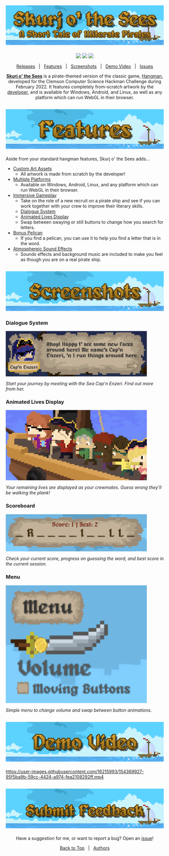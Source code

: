 <h1 id="topBanner"align="center">
  <img src=".github/READMEBanner.png" alt="Hackman banner" />
</h1>

<div align="center">

[![](https://img.shields.io/github/v/tag/maxheyn/hackman?color=41aee7&label=latest%20release&logo=Github)](https://github.com/maxheyn/hackman/releases/latest) [![](https://img.shields.io/github/last-commit/maxheyn/hackman?color=41aee7&label=latest%20commit&logo=Github)](https://github.com/maxheyn/hackman/commits/main) [![](https://img.shields.io/github/issues/maxheyn/hackman?color=41aee7&logo=Github)](https://github.com/maxheyn/hackman/issues)

[Releases][release]&nbsp;&nbsp;&nbsp;|&nbsp;&nbsp;&nbsp;[Features](#features)&nbsp;&nbsp;&nbsp;|&nbsp;&nbsp;&nbsp;[Screenshots](#screenshots)&nbsp;&nbsp;&nbsp;|&nbsp;&nbsp;&nbsp;[Demo Video](#demo)&nbsp;&nbsp;&nbsp;|&nbsp;&nbsp;&nbsp;[Issues][issues]


**[Skurj o' the Sees](https://maxheyn.github.io/hackman)** is a pirate-themed version of the classic game, [Hangman](https://en.wikipedia.org/wiki/Hangman), developed for the Clemson Computer Science Hackman Challenge during February 2022. It features completely from-scratch artwork by the [developer](https://github.com/maxheyn), and is available for Windows, Android, and Linux, as well as any platform which can run WebGL in their browser.

</div>

<h2 id="features" align="center">  
  <img src=".github/Features.png" alt="features header">
</h2>

Aside from your standard hangman features, Skurj o' the Sees adds...

- [Custom Art Assets](#partymemberspowers)
    - All artwork is made from scratch by the developer!
- [Multiple Platforms][release]
    - Available on Windows, Android, Linux, and any platform which can run WebGL in their browser.
- [Immersive Gameplay](#demo)
    - Take on the role of a new recruit on a pirate ship and see if you can work together with your crew to improve their literary skills.
    - [Dialogue System](#dialogue)
    - [Animated Lives Display](#lives)
    - Swap between swaying or still buttons to change how you search for letters.
- [Bonus Pelican](#demo)
    - If you find a pelican, you can use it to help you find a letter that is in the word.
- [Atmosphereic Sound Effects](#demo)
    - Sounds effects and background music are included to make you feel as though you are on a real pirate ship.


<h2 id="screenshots" align="center">  
  <img src=".github/Screenshots.png" alt="screenshots header">
</h2>

<p align="center" id="dialogue">
  <h3>Dialogue System</h3>

  <img src=".github/Dialogue.PNG" alt="dialoguesss" width=450px align="center">
    
  *Start your journey by meeting with the Sea Cap'n Enzeri. Find out more from her.*
</p>

<p align="center" id="lives">
  <h3>Animated Lives Display</h3>

  <img src=".github/Lives.PNG" alt="livesss" width=450px align="center">

  *Your remaining lives are displayed as your crewmates. Guess wrong they'll be walking the plank!* 
</p>

<p align="center" id="scoreboard">
  <h3>Scoreboard</h3>

  <img src=".github/Scoreboard.PNG" alt="scoreboardss" width=450px align="center">

  *Check your current score, progress on guessing the word, and best score in the current session.*
</p>


<p align="center" id="menu">
  <h3>Menu</h3>

  <img src=".github/Menu.PNG" alt="menuss" width=450px align="center">

  *Simple menu to change volume and swap between button animations.*
</p>

<h2 align="center" id="demo">  
  <img src=".github/DemoVideo.png" alt="demo header">
</h2>

https://user-images.githubusercontent.com/16215993/154369927-95f5ba9b-59cc-4424-a974-fea2108292ff.mp4

<h2 id="feedback" align="center">
  <a href="https://github.com/maxheyn/hackman/issues">
  <img src=".github/Issues.png" alt="feedback header">
  </a>
</h2>

<div align="center">

Have a suggestion for me, or want to report a bug? Open an [issue][issues]!

[Back to Top](#topBanner)&nbsp;&nbsp;&nbsp;|&nbsp;&nbsp;&nbsp;[Authors](https://github.com/maxheyn/hackman/graphs/contributors)

</div>

[release]:https://github.com/maxheyn/hackman/releases/latest "Latest Release (external link)"
[issues]:https://github.com/maxheyn/hackman/issues "Issues (external link)"
